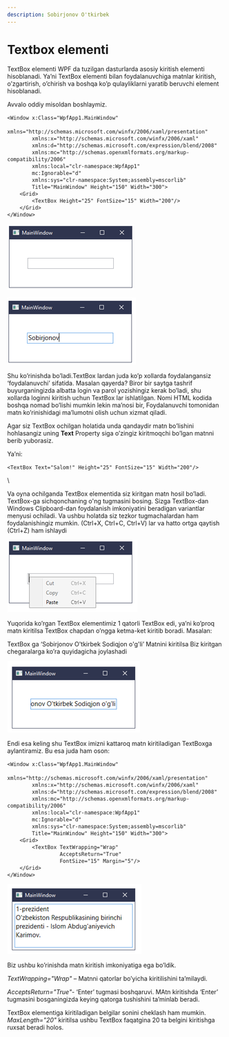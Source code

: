```yaml
---
description: Sobirjonov O'tkirbek
---
```


# Textbox elementi

TextBox elementi WPF da tuzilgan dasturlarda asosiy kiritish elementi hisoblanadi. Ya’ni TextBox elementi bilan foydalanuvchiga matnlar kiritish, o’zgartirish, o’chirish va boshqa ko’p qulayliklarni yaratib beruvchi element hisoblanadi.

Avvalo oddiy misoldan boshlaymiz.

```aspnet
<Window x:Class="WpfApp1.MainWindow"
        xmlns="http://schemas.microsoft.com/winfx/2006/xaml/presentation"
        xmlns:x="http://schemas.microsoft.com/winfx/2006/xaml"
        xmlns:d="http://schemas.microsoft.com/expression/blend/2008"
        xmlns:mc="http://schemas.openxmlformats.org/markup-compatibility/2006"
        xmlns:local="clr-namespace:WpfApp1"
        mc:Ignorable="d"
        xmlns:sys="clr-namespace:System;assembly=mscorlib"
        Title="MainWindow" Height="150" Width="300">
    <Grid>
        <TextBox Height="25" FontSize="15" Width="200"/>
    </Grid>
</Window>

```

![](<../../../../.gitbook/assets/image (108).png>)

![](<../../../../.gitbook/assets/image (69).png>)

Shu ko’rinishda bo’ladi.TextBox lardan juda ko’p xollarda foydalangansiz ‘foydalanuvchi’ sifatida. Masalan qayerda? Biror bir saytga tashrif buyurganingizda albatta login va parol yozishingiz kerak bo’ladi, shu xollarda loginni kiritish uchun TextBox lar ishlatilgan. Nomi HTML kodida boshqa nomad bo’lishi mumkin lekin ma’nosi bir, Foydalanuvchi tomonidan matn ko’rinishidagi ma’lumotni olish uchun xizmat qiladi.

Agar siz TextBox ochilgan holatida unda qandaydir matn bo’lishini hohlasangiz uning **Text** Property siga o’zingiz kiritmoqchi bo’lgan matnni berib yuborasiz.

Ya’ni:

```aspnet
<TextBox Text="Salom!" Height="25" FontSize="15" Width="200"/>
```


\

Va oyna ochilganda TextBox elementida siz kiritgan matn hosil bo’ladi. TextBox-ga sichqonchaning o'ng tugmasini bosing. Sizga TextBox-dan Windows Clipboard-dan foydalanish imkoniyatini beradigan variantlar menyusi ochiladi. Va ushbu holatda siz tezkor tugmachalardan ham foydalanishingiz mumkin. (Ctrl+X, Ctrl+C, Ctrl+V) lar va hatto ortga qaytish (Ctrl+Z) ham ishlaydi

![](<../../../../.gitbook/assets/image (103).png>)

Yuqorida ko’rgan TextBox elementimiz 1 qatorli TextBox edi, ya’ni ko’proq matn kiritilsa TextBox chapdan o’ngga ketma-ket kiritib boradi. Masalan:                                                                                           &#x20;

TextBox ga ‘Sobirjonov O'tkirbek Sodiqjon o'g'li’ Matnini kiritilsa Biz kiritgan chegaralarga ko’ra quyidagicha joylashadi

![](<../../../../.gitbook/assets/image (35).png>)

Endi esa keling shu TextBox imizni kattaroq matn kiritiladigan TextBoxga aylantiramiz.  Bu esa juda ham oson:

```aspnet
<Window x:Class="WpfApp1.MainWindow"
        xmlns="http://schemas.microsoft.com/winfx/2006/xaml/presentation"
        xmlns:x="http://schemas.microsoft.com/winfx/2006/xaml"
        xmlns:d="http://schemas.microsoft.com/expression/blend/2008"
        xmlns:mc="http://schemas.openxmlformats.org/markup-compatibility/2006"
        xmlns:local="clr-namespace:WpfApp1"
        mc:Ignorable="d"
        xmlns:sys="clr-namespace:System;assembly=mscorlib"
        Title="MainWindow" Height="150" Width="300">
    <Grid>
        <TextBox TextWrapping="Wrap" 
                 AcceptsReturn="True" 
                 FontSize="15" Margin="5"/>
    </Grid>
</Window>

```

![](<../../../../.gitbook/assets/image (23).png>)


Biz ushbu ko’rinishda matn kiritish imkoniyatiga ega bo’ldik.

_TextWrapping="Wrap"_ – Matnni qatorlar bo’yicha kiritilishini ta’milaydi.

_AcceptsReturn="True"_- ‘Enter’ tugmasi boshqaruvi. MAtn kiritishda ‘Enter’ tugmasini bosganingizda keying qatorga tushishini ta’minlab beradi.

TextBox elementiga kiritiladigan belgilar sonini cheklash ham mumkin. _MaxLength="20"_  kiritilsa ushbu TextBox faqatgina 20 ta belgini kiritishga ruxsat beradi holos.
